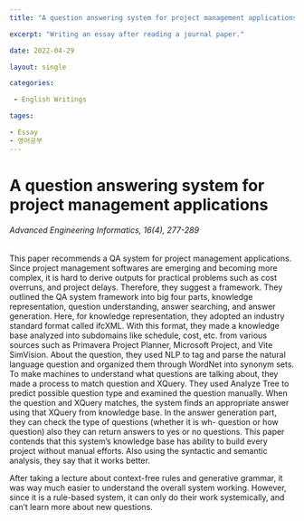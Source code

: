 ```yaml
---
title: "A question answering system for project management applications"

excerpt: "Writing an essay after reading a journal paper."

date: 2022-04-29

layout: single

categories:

 - English Writings

tages:

- Essay
- 영어공부
---
```


# A question answering system for project management applications
###### _Advanced Engineering Informatics, 16(4), 277-289_

This paper recommends a QA system for project management applications. Since project management softwares are emerging and becoming more complex, it is hard to derive outputs for practical problems such as cost overruns, and project delays. Therefore, they suggest a framework. They outlined the QA system framework into big four parts, knowledge representation, question understanding, answer searching, and answer generation. Here, for knowledge representation, they adopted an industry standard format called ifcXML. With this format, they made a knowledge base analyzed into subdomains like schedule, cost, etc. from various sources such as Primavera Project Planner, Microsoft Project, and Vite SimVision. About the question, they used NLP to tag and parse the natural language question and organized them through WordNet into synonym sets. To make machines to understand what questions are talking about, they made a process to match question and XQuery. They used Analyze Tree to predict possible question type and examined the question manually. When the question and XQuery matches, the system finds an appropriate answer using that XQuery from knowledge base. In the answer generation part, they can check the type of questions (whether it is wh- question or how question) also they can return answers to yes or no questions. This paper contends that this system’s knowledge base has ability to build every project without manual efforts. Also using the syntactic and semantic analysis, they say that it works better.

After taking a lecture about context-free rules and generative grammar, it was way much easier to understand the overall system working. However, since it is a rule-based system, it can only do their work systemically, and can’t learn more about new questions. 
